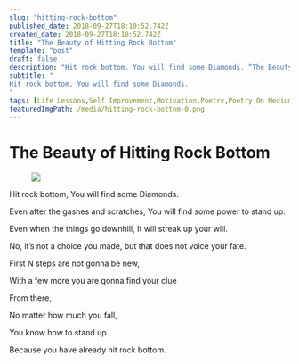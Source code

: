 ```yaml
---
slug: "hitting-rock-bottom"
published_date: 2018-09-27T18:10:52.742Z
created_date: 2018-09-27T18:10:52.742Z
title: "The Beauty of Hitting Rock Bottom"
template: "post"
draft: false
description: "Hit rock bottom, You will find some Diamonds. “The Beauty of Hitting Rock Bottom” is published by Bhavani Ravi in Fiction Flows"
subtitle: "
Hit rock bottom, You will find some Diamonds.
"
tags: [Life Lessons,Self Improvement,Motivation,Poetry,Poetry On Medium]
featuredImgPath: /media/hitting-rock-bottom-0.png
---
```

# The Beauty of Hitting Rock Bottom

<figure>

![](/media/hitting-rock-bottom-0.png)

</figure>

Hit rock bottom, You will find some Diamonds.

Even after the gashes and scratches, You will find some power to stand up.

Even when the things go downhill, It will streak up your will.

No, it’s not a choice you made, but that does not voice your fate.

First N steps are not gonna be new,

With a few more you are gonna find your clue

From there,

No matter how much you fall,

You know how to stand up

Because you have already hit rock bottom.


